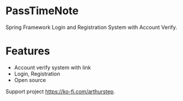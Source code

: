 # PassTimeNote
Spring Framework Login and Registration System with Account Verify.

# Features
* Account verify system with link
* Login, Registration
* Open source

Support project https://ko-fi.com/arthurstep.
